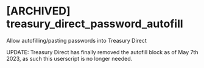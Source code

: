 # [ARCHIVED] treasury_direct_password_autofill
Allow autofilling/pasting passwords into Treasury Direct

UPDATE: Treasury Direct has finally removed the autofill block as of May 7th 2023, as such this userscript is no longer needed.
